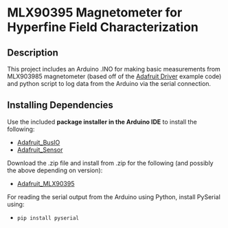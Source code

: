 # MLX90395 Magnetometer for Hyperfine Field Characterization
## Description
This project includes an Arduino .INO for making basic measurements from MLX903985 magnetometer (based off of the [Adafruit Driver](https://github.com/adafruit/Adafruit_MLX90395/tree/master) example code) and python script to log data from the Arduino via the serial connection.

## Installing Dependencies
Use the included **package installer in the Arduino IDE** to install the following:
- [Adafruit_BusIO](https://github.com/adafruit/Adafruit_BusIO)
- [Adafruit_Sensor](https://github.com/adafruit/Adafruit_Sensor)

Download the .zip file and install from .zip for the following (and possibly the above depending on version):
- [Adafruit_MLX90395](https://github.com/adafruit/Adafruit_MLX90395)

For reading the serial output from the Arduino using Python, install PySerial using:
- `pip install pyserial`